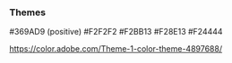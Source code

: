 ### Themes

#369AD9 (positive)
#F2F2F2
#F2BB13
#F28E13
#F24444


https://color.adobe.com/Theme-1-color-theme-4897688/